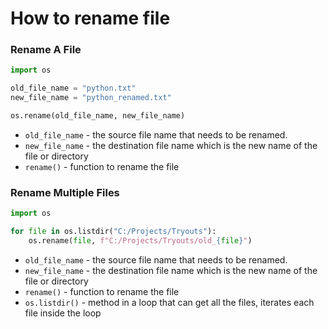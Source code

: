 # How to rename file

### Rename A File
```python
import os

old_file_name = "python.txt"
new_file_name = "python_renamed.txt"

os.rename(old_file_name, new_file_name)
```

- `old_file_name` - the source file name that needs to be renamed.
- `new_file_name` -  the destination file name which is the new name of the file or directory
- `rename()` - function to rename the file

### Rename Multiple Files
```python
import os

for file in os.listdir("C:/Projects/Tryouts"):
    os.rename(file, f"C:/Projects/Tryouts/old_{file}")
```

- `old_file_name` - the source file name that needs to be renamed.
- `new_file_name` -  the destination file name which is the new name of the file or directory
- `rename()` - function to rename the file
- `os.listdir()` - method in a loop that can get all the files, iterates each file inside the loop
